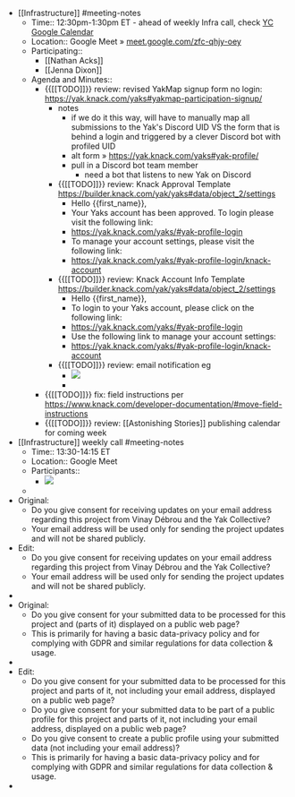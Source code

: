 - [[Infrastructure]] #meeting-notes 
    - Time:: 12:30pm-1:30pm ET - ahead of weekly Infra call, check [YC Google Calendar ](https://calendar.google.com/calendar/u/0/r?cid=bzk5NW00MzE3M2Jwc2xtaGg0OW5tcnA1aTRAZ3JvdXAuY2FsZW5kYXIuZ29vZ2xlLmNvbQ)
    - Location:: Google Meet » [meet.google.com/zfc-qhjy-oey](meet.google.com/zfc-qhjy-oey)
    - Participating:: 
        - [[Nathan Acks]] 
        - [[Jenna Dixon]]
    - Agenda and Minutes:: 
        - {{[[TODO]]}} review: revised YakMap signup form no login: 
https://yak.knack.com/yaks#yakmap-participation-signup/
            - notes
                - if we do it this way, will have to manually map all submissions to the Yak's Discord UID VS the form that is behind a login and triggered by a clever Discord bot with profiled UID
                - alt form » https://yak.knack.com/yaks#yak-profile/
                - pull in a Discord bot team member
                    - need a bot that listens to new Yak on Discord
            - {{[[TODO]]}} review: Knack Approval Template
https://builder.knack.com/yak/yaks#data/object_2/settings
                - Hello {{first_name}},
                - Your Yaks account has been approved. To login please visit the following link:
                - https://yak.knack.com/yaks/#yak-profile-login
                - To manage your account settings, please visit the following link:
                - https://yak.knack.com/yaks/#yak-profile-login/knack-account
            - {{[[TODO]]}} review: Knack Account Info Template
https://builder.knack.com/yak/yaks#data/object_2/settings
                - Hello {{first_name}},
                - To login to your Yaks account, please click on the following link:
                - https://yak.knack.com/yaks/#yak-profile-login
                - Use the following link to manage your account settings:
                - https://yak.knack.com/yaks/#yak-profile-login/knack-account
            - {{[[TODO]]}} review: email notification eg
                - ![](https://firebasestorage.googleapis.com/v0/b/firescript-577a2.appspot.com/o/imgs%2Fapp%2FArtOfGig%2FxUMEa5MwAN.png?alt=media&token=951e4ed3-ab26-45a4-9a8f-6f0e92ba3571)
                - 
        - {{[[TODO]]}} fix: field instructions per 
https://www.knack.com/developer-documentation/#move-field-instructions
        - {{[[TODO]]}} review: [[Astonishing Stories]] publishing calendar for coming week
- [[Infrastructure]] weekly call #meeting-notes
    - Time:: 13:30-14:15 ET
    - Location:: Google Meet
    - Participants:: 
        - ![](https://firebasestorage.googleapis.com/v0/b/firescript-577a2.appspot.com/o/imgs%2Fapp%2FArtOfGig%2F3tpaXajeBa.png?alt=media&token=8ae6fea0-1835-4714-9fc9-f21482bc4544)
    - 
- Original:
    - Do you give consent for receiving updates on your email address regarding this project from Vinay Débrou and the Yak Collective?
    - Your email address will be used only for sending the project updates and will not be shared publicly.
- Edit:
    - Do you give consent for receiving updates on your email address regarding this project from Vinay Débrou and the Yak Collective?
    - Your email address will be used only for sending the project updates and will not be shared publicly.
- 
- Original:
    - Do you give consent for your submitted data to be processed for this project and (parts of it) displayed on a public web page?
    - This is primarily for having a basic data-privacy policy and for complying with GDPR and similar regulations for data collection & usage.
- 
- Edit:
    - Do you give consent for your submitted data to be processed for this project and parts of it, not including your email address, displayed on a public web page?
    - Do you give consent for your submitted data to be part of a public profile for this project and parts of it, not including your email address, displayed on a public web page?
    - Do you give consent to create a public profile using your submitted data (not including your email address)?
    - This is primarily for having a basic data-privacy policy and for complying with GDPR and similar regulations for data collection & usage.
- 
